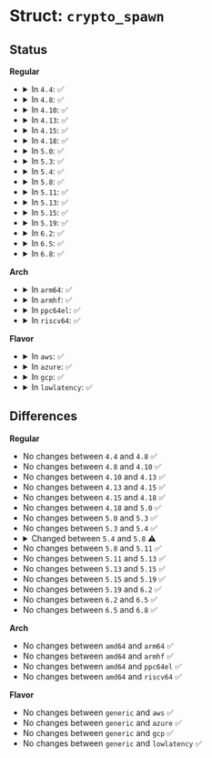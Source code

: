 # Struct: <code>crypto_spawn</code>

## Status
<b>Regular</b>
<ul>
<li>
<details>
<summary>In <code>4.4</code>: ✅</summary>

```c
struct crypto_spawn {
    struct list_head list;
    struct crypto_alg *alg;
    struct crypto_instance *inst;
    const struct crypto_type *frontend;
    u32 mask;
};
```
</details>
</li>
<li>
<details>
<summary>In <code>4.8</code>: ✅</summary>

```c
struct crypto_spawn {
    struct list_head list;
    struct crypto_alg *alg;
    struct crypto_instance *inst;
    const struct crypto_type *frontend;
    u32 mask;
};
```
</details>
</li>
<li>
<details>
<summary>In <code>4.10</code>: ✅</summary>

```c
struct crypto_spawn {
    struct list_head list;
    struct crypto_alg *alg;
    struct crypto_instance *inst;
    const struct crypto_type *frontend;
    u32 mask;
};
```
</details>
</li>
<li>
<details>
<summary>In <code>4.13</code>: ✅</summary>

```c
struct crypto_spawn {
    struct list_head list;
    struct crypto_alg *alg;
    struct crypto_instance *inst;
    const struct crypto_type *frontend;
    u32 mask;
};
```
</details>
</li>
<li>
<details>
<summary>In <code>4.15</code>: ✅</summary>

```c
struct crypto_spawn {
    struct list_head list;
    struct crypto_alg *alg;
    struct crypto_instance *inst;
    const struct crypto_type *frontend;
    u32 mask;
};
```
</details>
</li>
<li>
<details>
<summary>In <code>4.18</code>: ✅</summary>

```c
struct crypto_spawn {
    struct list_head list;
    struct crypto_alg *alg;
    struct crypto_instance *inst;
    const struct crypto_type *frontend;
    u32 mask;
};
```
</details>
</li>
<li>
<details>
<summary>In <code>5.0</code>: ✅</summary>

```c
struct crypto_spawn {
    struct list_head list;
    struct crypto_alg *alg;
    struct crypto_instance *inst;
    const struct crypto_type *frontend;
    u32 mask;
};
```
</details>
</li>
<li>
<details>
<summary>In <code>5.3</code>: ✅</summary>

```c
struct crypto_spawn {
    struct list_head list;
    struct crypto_alg *alg;
    struct crypto_instance *inst;
    const struct crypto_type *frontend;
    u32 mask;
};
```
</details>
</li>
<li>
<details>
<summary>In <code>5.4</code>: ✅</summary>

```c
struct crypto_spawn {
    struct list_head list;
    struct crypto_alg *alg;
    struct crypto_instance *inst;
    const struct crypto_type *frontend;
    u32 mask;
};
```
</details>
</li>
<li>
<details>
<summary>In <code>5.8</code>: ✅</summary>

```c
struct crypto_spawn {
    struct list_head list;
    struct crypto_alg *alg;
    struct crypto_instance *inst;
    struct crypto_spawn *next;
    const struct crypto_type *frontend;
    u32 mask;
    bool dead;
    bool registered;
};
```
</details>
</li>
<li>
<details>
<summary>In <code>5.11</code>: ✅</summary>

```c
struct crypto_spawn {
    struct list_head list;
    struct crypto_alg *alg;
    struct crypto_instance *inst;
    struct crypto_spawn *next;
    const struct crypto_type *frontend;
    u32 mask;
    bool dead;
    bool registered;
};
```
</details>
</li>
<li>
<details>
<summary>In <code>5.13</code>: ✅</summary>

```c
struct crypto_spawn {
    struct list_head list;
    struct crypto_alg *alg;
    struct crypto_instance *inst;
    struct crypto_spawn *next;
    const struct crypto_type *frontend;
    u32 mask;
    bool dead;
    bool registered;
};
```
</details>
</li>
<li>
<details>
<summary>In <code>5.15</code>: ✅</summary>

```c
struct crypto_spawn {
    struct list_head list;
    struct crypto_alg *alg;
    struct crypto_instance *inst;
    struct crypto_spawn *next;
    const struct crypto_type *frontend;
    u32 mask;
    bool dead;
    bool registered;
};
```
</details>
</li>
<li>
<details>
<summary>In <code>5.19</code>: ✅</summary>

```c
struct crypto_spawn {
    struct list_head list;
    struct crypto_alg *alg;
    struct crypto_instance *inst;
    struct crypto_spawn *next;
    const struct crypto_type *frontend;
    u32 mask;
    bool dead;
    bool registered;
};
```
</details>
</li>
<li>
<details>
<summary>In <code>6.2</code>: ✅</summary>

```c
struct crypto_spawn {
    struct list_head list;
    struct crypto_alg *alg;
    struct crypto_instance *inst;
    struct crypto_spawn *next;
    const struct crypto_type *frontend;
    u32 mask;
    bool dead;
    bool registered;
};
```
</details>
</li>
<li>
<details>
<summary>In <code>6.5</code>: ✅</summary>

```c
struct crypto_spawn {
    struct list_head list;
    struct crypto_alg *alg;
    struct crypto_instance *inst;
    struct crypto_spawn *next;
    const struct crypto_type *frontend;
    u32 mask;
    bool dead;
    bool registered;
};
```
</details>
</li>
<li>
<details>
<summary>In <code>6.8</code>: ✅</summary>

```c
struct crypto_spawn {
    struct list_head list;
    struct crypto_alg *alg;
    struct crypto_instance *inst;
    struct crypto_spawn *next;
    const struct crypto_type *frontend;
    u32 mask;
    bool dead;
    bool registered;
};
```
</details>
</li>
</ul>
<b>Arch</b>
<ul>
<li>
<details>
<summary>In <code>arm64</code>: ✅</summary>

```c
struct crypto_spawn {
    struct list_head list;
    struct crypto_alg *alg;
    struct crypto_instance *inst;
    const struct crypto_type *frontend;
    u32 mask;
};
```
</details>
</li>
<li>
<details>
<summary>In <code>armhf</code>: ✅</summary>

```c
struct crypto_spawn {
    struct list_head list;
    struct crypto_alg *alg;
    struct crypto_instance *inst;
    const struct crypto_type *frontend;
    u32 mask;
};
```
</details>
</li>
<li>
<details>
<summary>In <code>ppc64el</code>: ✅</summary>

```c
struct crypto_spawn {
    struct list_head list;
    struct crypto_alg *alg;
    struct crypto_instance *inst;
    const struct crypto_type *frontend;
    u32 mask;
};
```
</details>
</li>
<li>
<details>
<summary>In <code>riscv64</code>: ✅</summary>

```c
struct crypto_spawn {
    struct list_head list;
    struct crypto_alg *alg;
    struct crypto_instance *inst;
    const struct crypto_type *frontend;
    u32 mask;
};
```
</details>
</li>
</ul>
<b>Flavor</b>
<ul>
<li>
<details>
<summary>In <code>aws</code>: ✅</summary>

```c
struct crypto_spawn {
    struct list_head list;
    struct crypto_alg *alg;
    struct crypto_instance *inst;
    const struct crypto_type *frontend;
    u32 mask;
};
```
</details>
</li>
<li>
<details>
<summary>In <code>azure</code>: ✅</summary>

```c
struct crypto_spawn {
    struct list_head list;
    struct crypto_alg *alg;
    struct crypto_instance *inst;
    const struct crypto_type *frontend;
    u32 mask;
};
```
</details>
</li>
<li>
<details>
<summary>In <code>gcp</code>: ✅</summary>

```c
struct crypto_spawn {
    struct list_head list;
    struct crypto_alg *alg;
    struct crypto_instance *inst;
    const struct crypto_type *frontend;
    u32 mask;
};
```
</details>
</li>
<li>
<details>
<summary>In <code>lowlatency</code>: ✅</summary>

```c
struct crypto_spawn {
    struct list_head list;
    struct crypto_alg *alg;
    struct crypto_instance *inst;
    const struct crypto_type *frontend;
    u32 mask;
};
```
</details>
</li>
</ul>

## Differences
<b>Regular</b>
<ul>
<li>
No changes between <code>4.4</code> and <code>4.8</code> ✅
</li>
<li>
No changes between <code>4.8</code> and <code>4.10</code> ✅
</li>
<li>
No changes between <code>4.10</code> and <code>4.13</code> ✅
</li>
<li>
No changes between <code>4.13</code> and <code>4.15</code> ✅
</li>
<li>
No changes between <code>4.15</code> and <code>4.18</code> ✅
</li>
<li>
No changes between <code>4.18</code> and <code>5.0</code> ✅
</li>
<li>
No changes between <code>5.0</code> and <code>5.3</code> ✅
</li>
<li>
No changes between <code>5.3</code> and <code>5.4</code> ✅
</li>
<li>
<details>
<summary>Changed between <code>5.4</code> and <code>5.8</code> ⚠️</summary>
<ul>
<li>
<b>Field added. </b>
<code>struct crypto_spawn *next</code>
</li>
<li>
<b>Field added. </b>
<code>bool dead</code>
</li>
<li>
<b>Field added. </b>
<code>bool registered</code>
</li>
</ul>
</details>
</li>
<li>
No changes between <code>5.8</code> and <code>5.11</code> ✅
</li>
<li>
No changes between <code>5.11</code> and <code>5.13</code> ✅
</li>
<li>
No changes between <code>5.13</code> and <code>5.15</code> ✅
</li>
<li>
No changes between <code>5.15</code> and <code>5.19</code> ✅
</li>
<li>
No changes between <code>5.19</code> and <code>6.2</code> ✅
</li>
<li>
No changes between <code>6.2</code> and <code>6.5</code> ✅
</li>
<li>
No changes between <code>6.5</code> and <code>6.8</code> ✅
</li>
</ul>
<b>Arch</b>
<ul>
<li>
No changes between <code>amd64</code> and <code>arm64</code> ✅
</li>
<li>
No changes between <code>amd64</code> and <code>armhf</code> ✅
</li>
<li>
No changes between <code>amd64</code> and <code>ppc64el</code> ✅
</li>
<li>
No changes between <code>amd64</code> and <code>riscv64</code> ✅
</li>
</ul>
<b>Flavor</b>
<ul>
<li>
No changes between <code>generic</code> and <code>aws</code> ✅
</li>
<li>
No changes between <code>generic</code> and <code>azure</code> ✅
</li>
<li>
No changes between <code>generic</code> and <code>gcp</code> ✅
</li>
<li>
No changes between <code>generic</code> and <code>lowlatency</code> ✅
</li>
</ul>
